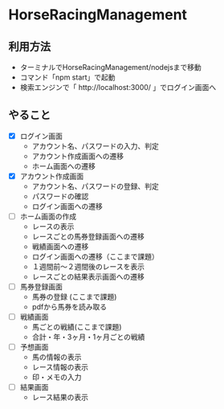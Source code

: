 # HorseRacingManagement

## 利用方法
- ターミナルでHorseRacingManagement/nodejsまで移動
- コマンド「npm start」で起動
- 検索エンジンで「 http://localhost:3000/ 」でログイン画面へ

## やること
- [x] ログイン画面
  - アカウント名、パスワードの入力、判定
  - アカウント作成画面への遷移
  - ホーム画面への遷移
- [x] アカウント作成画面
  - アカウント名、パスワードの登録、判定
  - パスワードの確認
  - ログイン画面への遷移
- [ ] ホーム画面の作成
  - レースの表示
  - レースごとの馬券登録画面への遷移
  - 戦績画面への遷移
  - ログイン画面への遷移（ここまで課題）
  - １週間前〜２週間後のレースを表示
  - レースごとの結果表示画面への遷移
- [ ] 馬券登録画面
  - 馬券の登録 (ここまで課題)
  - pdfから馬券を読み取る
- [ ] 戦績画面
  - 馬ごとの戦績(ここまで課題)
  - 合計・年・3ヶ月・1ヶ月ごとの戦績
- [ ] 予想画面
  - 馬の情報の表示
  - レース情報の表示
  - 印・メモの入力
- [ ] 結果画面
  - レース結果の表示


